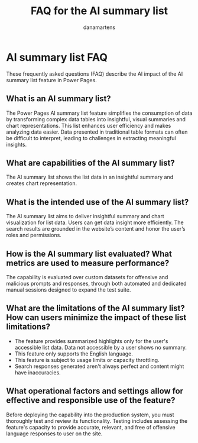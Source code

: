 ﻿---
title: FAQ for the AI summary list
description: "Look up frequently asked questions (FAQ) for the AI summary list feature in Microsoft Power Pages."
author: danamartens
ms.topic: conceptual
ms.date: 09/05/2024
ms.author: dmartens
ms.reviewer: dmartens
contributors:
    - dmartens
    - tapanm
---

# AI summary list FAQ

These frequently asked questions (FAQ) describe the AI impact of the AI summary list feature in Power Pages.

## What is an AI summary list?

The Power Pages AI summary list feature simplifies the consumption of data by transforming complex data tables into insightful, visual summaries and chart representations. This list enhances user efficiency and makes analyzing data easier. Data presented in traditional table formats can often be difficult to interpret, leading to challenges in extracting meaningful insights.  

## What are capabilities of the AI summary list?

The AI summary list shows the list data in an insightful summary and creates chart representation.  

## What is the intended use of the AI summary list?

The AI summary list aims to deliver insightful summary and chart visualization for list data. Users can get data insight more efficiently. The search results are grounded in the website’s content and honor the user’s roles and permissions.

## How is the AI summary list evaluated? What metrics are used to measure performance?

The capability is evaluated over custom datasets for offensive and malicious prompts and responses, through both automated and dedicated manual sessions designed to expand the test suite.

## What are the limitations of the AI summary list? How can users minimize the impact of these list limitations?

- The feature provides summarized highlights only for the user's accessible list data. Data not accessible by a user shows no summary.
- This feature only supports the English language.
- This feature is subject to usage limits or capacity throttling.
- Search responses generated aren't always perfect and content might have inaccuracies.

## What operational factors and settings allow for effective and responsible use of the feature?

Before deploying the capability into the production system, you must thoroughly test and review its functionality. Testing includes assessing the feature's capacity to provide accurate, relevant, and free of offensive language responses to user on the site.
